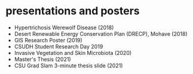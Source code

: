 # presentations and posters
- Hypertrichosis Werewolf Disease (2018)
- Desert Renewable Energy Conservation Plan (DRECP), Mohave (2018)
- GIS Research Poster (2019)
- CSUDH Student Research Day 2019
- Invasive Vegetation and Skin Microbiota (2020)
- Master's Thesis (2021)
- CSU Grad Slam 3-minute thesis slide (2021)
